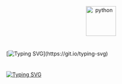<div align="center">
  <img src="https://github.com/Parv-cell/alx-higher_level_programming/assets/122843056/9bb5dff8-194f-487a-b943-eea07522d5e2" alt="python" width="80"/>
</div>

#
[![Typing SVG](https://readme-typing-svg.herokuapp.com?font=Fira+Code&weight=900&size=29&pause=1000&width=435&lines=PYTHON+INHERITANCE+OOP\(:)](https://git.io/typing-svg)

#
[![Typing SVG](https://readme-typing-svg.herokuapp.com?font=Fira+Code&weight=800&size=25&pause=1000&color=F70000&width=435&lines=Author%3A+Youssef+Bakier)](https://git.io/typing-svg)
